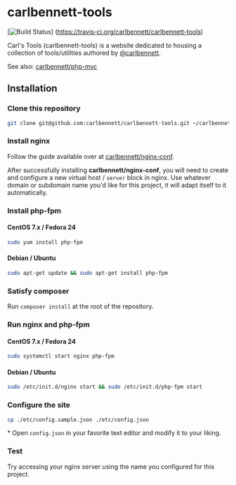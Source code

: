 # carlbennett-tools

[![Build Status](https://travis-ci.org/carlbennett/carlbennett-tools.svg?branch=master)]
(https://travis-ci.org/carlbennett/carlbennett-tools)

Carl's Tools (carlbennett-tools) is a website dedicated to housing a collection
of tools/utilities authored by [@carlbennett](https://github.com/carlbennett).

See also: [carlbennett/php-mvc](https://github.com/carlbennett/php-mvc)

## Installation

### Clone this repository
```sh
git clone git@github.com:carlbennett/carlbennett-tools.git ~/carlbennett-tools
```

### Install nginx
Follow the guide available over at
[carlbennett/nginx-conf](https://github.com/carlbennett/nginx-conf).

After successfully installing **carlbennett/nginx-conf**, you will need to
create and configure a new virtual host / `server` block in nginx. Use whatever
domain or subdomain name you'd like for this project, it will adapt itself to
it automatically.

### Install php-fpm
#### CentOS 7.x / Fedora 24
```sh
sudo yum install php-fpm
```

#### Debian / Ubuntu
```sh
sudo apt-get update && sudo apt-get install php-fpm
```

### Satisfy composer
Run `composer install` at the root of the repository.

### Run nginx and php-fpm
#### CentOS 7.x / Fedora 24
```sh
sudo systemctl start nginx php-fpm
```

#### Debian / Ubuntu
```sh
sudo /etc/init.d/nginx start && sudo /etc/init.d/php-fpm start
```

### Configure the site
```sh
cp ./etc/config.sample.json ./etc/config.json
```

\* Open `config.json` in your favorite text editor and modify it to your
   liking.

### Test
Try accessing your nginx server using the name you configured for this project.
